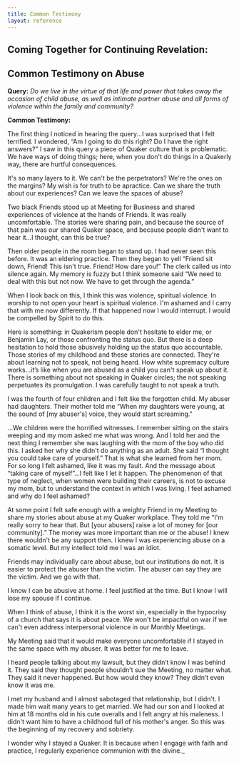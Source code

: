 ```yaml
---
title: Common Testimony
layout: reference
---
```


## Coming Together for Continuing Revelation:
## Common Testimony on Abuse
    
**Query:** _Do we live in the virtue of that life and power that takes away the occasion of child abuse, as well as intimate partner abuse and all forms of violence within the family and community?_
    
**Common Testimony:**

The first thing I noticed in hearing the query...I was surprised that I felt terrified. I wondered, “Am I going to do this right? Do I have the right answers?” I saw in this query a piece of Quaker culture that is problematic. We have ways of doing things; here, when you don't do things in a Quakerly way, there are hurtful consequences.

It's so many layers to it. We can't be the perpetrators? We're the ones on the margins? My wish is for truth to be apractice. Can we share the truth about our experiences? Can we leave the spaces of abuse?

Two black Friends stood up at Meeting for Business and shared experiences of violence at the hands of Friends. It was
really uncomfortable. The stories were sharing pain, and because the source of that pain was our shared Quaker space,
and because people didn't want to hear it…I thought, can this be true?

Then older people in the room began to stand up. I had never seen this before. It was an eldering practice. Then they
began to yell “Friend sit down, Friend! This isn't true. Friend! How dare you!” The clerk called us into silence again.
My memory is fuzzy but I think someone said “We need to deal with this but not now. We have to get through the agenda.”

When I look back on this, I think this was violence, spiritual violence. In worship to not open your heart is spiritual
violence. I'm ashamed and I carry that with me now differently. If that happened now I would interrupt. I would be
compelled by Spirit to do this.

Here is something: in Quakerism people don't hesitate to elder me, or Benjamin Lay, or those confronting the status quo.
But there is a deep hesitation to hold those abusively holding up the status quo accountable. Those stories of my
childhood and these stories are connected. They're about learning not to speak, not being heard. How white supremacy
culture works…it’s like when you are abused as a child you can't speak up about it. There is something about not
speaking in Quaker circles; the not speaking perpetuates its promulgation. I was carefully taught to not speak a truth.

I was the fourth of four children and I felt like the forgotten child. My abuser had daughters. Their mother told me
“When my daughters were young, at the sound of [my abuser's] voice, they would start screaming."

...We children were the horrified witnesses. I remember sitting on the stairs weeping and my mom asked me what was
wrong. And I told her and the next thing I remember she was laughing with the mom of the boy who did this. I asked her
why she didn't do anything as an adult. She said “I thought you could take care of yourself.” That is what she learned
from her mom. For so long I felt ashamed, like it was my fault. And the message about “taking care of myself”...I felt
like I let it happen. The phenomenon of that type of neglect, when women were building their careers, is not to excuse
my mom, but to understand the context in which I was living. I feel ashamed and why do I feel ashamed?

At some point I felt safe enough with a weighty Friend in my Meeting to share my stories about abuse at my Quaker
workplace. They told me “I'm really sorry to hear that. But [your abusers] raise a lot of money for [our community].”
The money was more important than me or the abuse! I knew there wouldn't be any support then. I knew I was experiencing
abuse on a somatic level. But my intellect told me I was an idiot.

Friends may individually care about abuse, but our institutions do not. It is easier to protect the abuser than the
victim. The abuser can say they are the victim. And we go with that.

I know I can be abusive at home. I feel justified at the time. But I know I will lose my spouse if I continue.

When I think of abuse, I think it is the worst sin, especially in the hypocrisy of a church that says it is about peace.
We won't be impactful on war if we can't even address interpersonal violence in our Monthly Meetings.

My Meeting said that it would make everyone uncomfortable if I stayed in the same space with my abuser. It was better
for me to leave.

I heard people talking about my lawsuit, but they didn’t know I was behind it. They said they thought people shouldn’t
sue the Meeting, no matter what. They said it never happened. But how would they know? They didn’t even know it was me.

I met my husband and I almost sabotaged that relationship, but I didn't. I made him wait many years to get married. We
had our son and I looked at him at 18 months old in his cute overalls and I felt angry at his maleness. I didn't want
him to have a childhood full of his mother's anger. So this was the beginning of my recovery and sobriety.

I wonder why I stayed a Quaker. It is because when I engage with faith and practice, I regularly experience communion
with the divine._

</div>